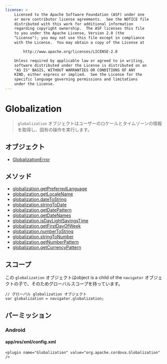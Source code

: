 ```yaml
---
license: >
    Licensed to the Apache Software Foundation (ASF) under one
    or more contributor license agreements.  See the NOTICE file
    distributed with this work for additional information
    regarding copyright ownership.  The ASF licenses this file
    to you under the Apache License, Version 2.0 (the
    "License"); you may not use this file except in compliance
    with the License.  You may obtain a copy of the License at

        http://www.apache.org/licenses/LICENSE-2.0

    Unless required by applicable law or agreed to in writing,
    software distributed under the License is distributed on an
    "AS IS" BASIS, WITHOUT WARRANTIES OR CONDITIONS OF ANY
    KIND, either express or implied.  See the License for the
    specific language governing permissions and limitations
    under the License.
---
```


Globalization
======

> `globalization` オブジェクトはユーザーのロケールとタイムゾーンの情報を取得し、固有の操作を実行します。

オブジェクト
-------

- <a href="GlobalizationError/globalizationerror.html">GlobalizationError</a>

メソッド
-------

- <a href="globalization.getPreferredLanguage.html">globalization.getPreferredLanguage</a>
- <a href="globalization.getLocaleName.html">globalization.getLocaleName</a>
- <a href="globalization.dateToString.html">globalization.dateToString</a>
- <a href="globalization.stringToDate.html">globalization.stringToDate</a>
- <a href="globalization.getDatePattern.html">globalization.getDatePattern</a>
- <a href="globalization.getDateNames.html">globalization.getDateNames</a>
- <a href="globalization.isDayLightSavingsTime.html">globalization.isDayLightSavingsTime</a>
- <a href="globalization.getFirstDayOfWeek.html">globalization.getFirstDayOfWeek</a>
- <a href="globalization.numberToString.html">globalization.numberToString</a>
- <a href="globalization.stringToNumber.html">globalization.stringToNumber</a>
- <a href="globalization.getNumberPattern.html">globalization.getNumberPattern</a>
- <a href="globalization.getCurrencyPattern.html">globalization.getCurrencyPattern</a>

スコープ
--------------

この `globalization` オブジェクトはobject is a child of the `navigator` オブジェクトの子で、そのためグローバルスコープを持っています。

    // グローバル globalization オブジェクト
    var globalization = navigator.globalization;

パーミッション
-----------

### Android

#### app/res/xml/config.xml

    <plugin name="Globalization" value="org.apache.cordova.Globalization" />

